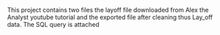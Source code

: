 This project contains two files the layoff file downloaded from Alex the Analyst youtube tutorial and the exported file after cleaning  thus Lay_off data.
The SQL query is attached 
